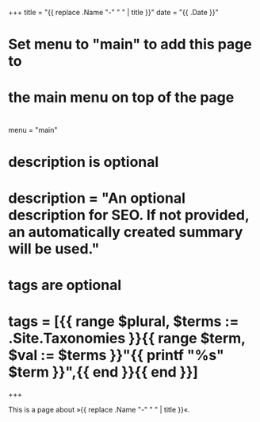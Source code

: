 +++
title = "{{ replace .Name "-" " " | title }}"
date = "{{ .Date }}"

#
# Set menu to "main" to add this page to
# the main menu on top of the page
#
menu = "main"

#
# description is optional
#
# description = "An optional description for SEO. If not provided, an automatically created summary will be used."

#
# tags are optional
#
# tags = [{{ range $plural, $terms := .Site.Taxonomies }}{{ range $term, $val := $terms }}"{{ printf "%s" $term }}",{{ end }}{{ end }}]
+++

This is a page about »{{ replace .Name "-" " " | title }}«.
